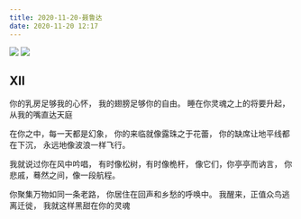 ```yaml
---
title: 2020-11-20-聂鲁达
date: 2020-11-20 12:17
---
```

![](./_image/2020-11-20/51d9dd4ec329b05cedc425889941824f.jpeg)
![](./_image/2020-11-20/85d92734fcd2015eb0fb6e1e6ac3e9ca.jpeg)
## XII

你的乳房足够我的心怀，
我的翅膀足够你的自由。
睡在你灵魂之上的将要升起，
从我的嘴直达天庭

在你之中，每一天都是幻象，
你的来临就像露珠之于花蕾，
你的缺席让地平线都在下沉，
永远地像波浪一样飞行。

我就说过你在风中吟唱，
有时像松树，有时像桅杆，
像它们，你亭亭而讷言，
你悲戚，蓦然之间，像一段航程。

你聚集万物如同一条老路，
你居住在回声和乡愁的呼唤中。
我醒来，正值众鸟逃离迁徙，
我就这样黑甜在你的灵魂